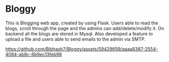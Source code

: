 # Bloggy
This is Blogging web app, created by using Flask. Users able to read the blogs, scroll through the page and the admins can add/delete/modify it. On backend all the blogs are stored in Mysql. Also developed a feature to upload a file and users able to send emails to the admin via SMTP.






https://github.com/Bibhash7/Bloggy/assets/59429659/aaaa8387-2554-4084-ab8c-6b9ec13feb98


